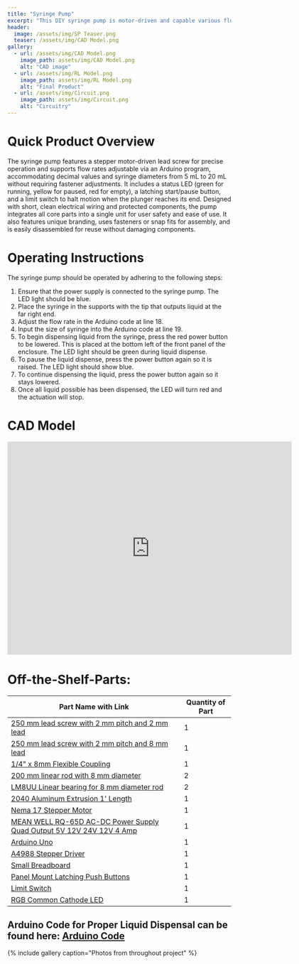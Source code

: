 ```yaml
---
title: "Syringe Pump"
excerpt: "This DIY syringe pump is motor-driven and capable various flow rates and syringe diameters."
header:
  image: /assets/img/SP Teaser.png  
  teaser: /assets/img/CAD Model.png
gallery:
  - url: /assets/img/CAD Model.png
    image_path: assets/img/CAD Model.png
    alt: "CAD image"
  - url: /assets/img/RL Model.png
    image_path: assets/img/RL Model.png
    alt: "Final Product"
  - url: /assets/img/Circuit.png
    image_path: assets/img/Circuit.png
    alt: "Circuitry"
---
```


# Quick Product Overview

The syringe pump features a stepper motor-driven lead screw for precise operation and supports flow rates adjustable via an Arduino program, accommodating decimal values and syringe diameters from 5 mL to 20 mL without requiring fastener adjustments. It includes a status LED (green for running, yellow for paused, red for empty), a latching start/pause button, and a limit switch to halt motion when the plunger reaches its end. Designed with short, clean electrical wiring and protected components, the pump integrates all core parts into a single unit for user safety and ease of use. It also features unique branding, uses fasteners or snap fits for assembly, and is easily disassembled for reuse without damaging components.


# Operating Instructions

The syringe pump should be operated by adhering to the following steps:
1. Ensure that the power supply is connected to the syringe pump. The LED light should be blue.
2. Place the syringe in the supports with the tip that outputs liquid at the far right end.
3. Adjust the flow rate in the Arduino code at line 18.
4. Input the size of syringe into the Arduino code at line 19.
5. To begin dispensing liquid from the syringe, press the red power button to be lowered. This is placed at the bottom left of the front panel of the enclosure. The LED light should be green during liquid dispense.
6. To pause the liquid dispense, press the power button again so it is raised. The LED light should show blue.
7. To continue dispensing the liquid, press the power button again so it stays lowered. 
8. Once all liquid possible has been dispensed, the LED will turn red and the actuation will stop.

# CAD Model

<iframe src="https://vanderbilt643.autodesk360.com/shares/public/SH286ddQT78850c0d8a47e94ace65a8e8875?mode=embed" width="640" height="480" allowfullscreen="true" webkitallowfullscreen="true" mozallowfullscreen="true"  frameborder="0"></iframe>

# Off-the-Shelf-Parts:

| Part Name with Link                              | Quantity of Part  |
| ------------------------------------------------ | --------------------------------------------------------------------------------- |
| [250 mm lead screw with 2 mm pitch and 2 mm lead]([https://www.amazon.com/dp/B07R1H5ZMV/ref=cm_sw_em_r_mt_dp_0YZ13D4HQBGW2Z86PBV1?_encoding=UTF8&psc=1]) | 1 |
| [250 mm lead screw with 2 mm pitch and 8 mm lead]([https://www.amazon.com/gp/product/B0B8RKN89V?ie=UTF8&th=1&linkCode=sl1&tag=drd0cf-20&linkId=bb4eefbbfff880704d7cd0784b1af8c0&language=en_US&ref_=as_li_ss_tl]) | 1 |
| [1/4" x 8mm Flexible Coupling]([https://us.openbuilds.com/1-4-x-8mm-flexible-coupling/]) | 1 |
| [200 mm linear rod with 8 mm diameter]([https://www.amazon.com/dp/B07MPGWJMS/ref=cm_sw_em_r_mt_dp_X5AQS0ES7JH8JG83AAZ3]) | 2 |
| [LM8UU Linear bearing for 8 mm diameter rod]([https://www.amazon.com/gp/product/B087WPGQ8T/ref=ppx_yo_dt_b_asin_image_o00_s00?ie=UTF8&psc=1]) | 2 |
| [2040 Aluminum Extrusion 1' Length ]([https://us.openbuilds.com/v-slot-20x40-linear-rail/]) | 1 |
| [Nema 17 Stepper Motor]([https://www.amazon.com/gp/product/B07LF898KN/ref=ppx_yo_dt_b_search_asin_title?ie=UTF8&th=1]) | 1 |
| [MEAN WELL RQ-65D AC-DC Power Supply Quad Output 5V 12V 24V 12V 4 Amp]([https://www.amazon.com/dp/B005T9HGLI/ref=cm_sw_em_r_mt_dp_A8CZ056TM52EJGZTGZGR?_encoding=UTF8&psc=1]) | 1 |
| [Arduino Uno]([https://www.amazon.com/dp/B007R9TUJE/ref=cm_sw_em_r_mt_dp_TY8JGK0CJD1JEJM4BNNJ]) | 1 |
| [A4988 Stepper Driver]([https://www.amazon.com/dp/B01FFGAKK8/ref=cm_sw_em_r_mt_dp_V0YKTYKDWMR8WHTKA53T?_encoding=UTF8&psc=1]) | 1 |
| [Small Breadboard]([https://www.amazon.com/dp/B07R1H5ZMV/ref=cm_sw_em_r_mt_dp_0YZ13D4HQBGW2Z86PBV1?_encoding=UTF8&psc=1]) | 1 |
| [Panel Mount Latching Push Buttons]([https://www.amazon.com/dp/B07XTBL1NP?smid=A2NNH5C5IP9N3O&linkCode=sl1&tag=drd0cf-20&linkId=43b42a7cb2a088ebd85d65cb9da46725&language=en_US&ref_=as_li_ss_tl&th=1]) | 1 |
| [Limit Switch]([https://www.amazon.com/gp/product/B073TYWX86/ref=ppx_yo_dt_b_asin_image_o01_s00?ie=UTF8&psc=1]) | 1 |
| [RGB Common Cathode LED]([https://www.amazon.com/dp/B0194Y6MW2/ref=cm_sw_em_r_mt_dp_FW3CFQT7ZGFQ2R04N6G3?_encoding=UTF8&psc=1]) | 1 |


## Arduino Code for Proper Liquid Dispensal can be found here: [Arduino Code]([https://github.com/segatti21/Syringe-Pump/blob/main/SP_ArduinoCode.html])

{% include gallery caption="Photos from throughout project" %}
